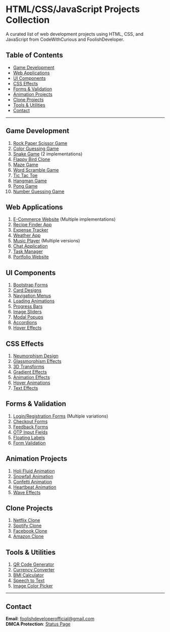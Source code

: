 # HTML/CSS/JavaScript Projects Collection

A curated list of web development projects using HTML, CSS, and JavaScript from CodeWithCurious and FoolishDeveloper.

## Table of Contents
- [Game Development](#game-development)
- [Web Applications](#web-applications)
- [UI Components](#ui-components)
- [CSS Effects](#css-effects)
- [Forms & Validation](#forms--validation)
- [Animation Projects](#animation-projects)
- [Clone Projects](#clone-projects)
- [Tools & Utilities](#tools--utilities)
- [Contact](#contact)

---

## Game Development
1. [Rock Paper Scissor Game](https://codewithcurious.com/projects/rock-paper-scissor-game-using-html-css-and-javascript/)
2. [Color Guessing Game](https://codewithcurious.com/projects/color-guessing-game-using-html-css-and-javascript/)
3. [Snake Game](https://codewithcurious.com/projects/snake-game-using-html-css-and-javascript/) (2 implementations)
4. [Flappy Bird Clone](https://codewithcurious.com/projects/flappy-bird-using-html-css-and-js/)
5. [Maze Game](https://codewithcurious.com/projects/maze-game-using-html-css-javascript/)
6. [Word Scramble Game](https://codewithcurious.com/projects/word-scramble-game-using-html-css-javascript/)
7. [Tic Tac Toe](https://codewithcurious.com/projects/tic-tac-toe-game-using-html-css-js/)
8. [Hangman Game](https://codewithcurious.com/projects/hangman-game-html-css-javascript/)
9. [Pong Game](https://codewithcurious.com/projects/pong-gaming-using-html-css-javascript/)
10. [Number Guessing Game](https://foolishdeveloper.com/tag/number-guessing-game/)

## Web Applications
1. [E-Commerce Website](https://codewithcurious.com/projects/ecommerce-website-using-html-css-js/) (Multiple implementations)
2. [Recipe Finder App](https://codewithcurious.com/projects/recipe-finder-html-css-js-react/)
3. [Expense Tracker](https://codewithcurious.com/projects/expense-tracker-app-react-framework/)
4. [Weather App](https://codewithcurious.com/projects/weather-app-using-html-css-javascript/)
5. [Music Player](https://codewithcurious.com/projects/music-player-with-html-css-js/) (Multiple versions)
6. [Chat Application](https://codewithcurious.com/projects/real-time-chat-application-using-html-css-javascript/)
7. [Task Manager](https://codewithcurious.com/projects/task-manager-using-html-css-javascript/)
8. [Portfolio Website](https://codewithcurious.com/projects/personal-portfolio-website/)

## UI Components
1. [Bootstrap Forms](https://foolishdeveloper.com/tag/bootstrap-form/)
2. [Card Designs](https://foolishdeveloper.com/tag/css-card-design/)
3. [Navigation Menus](https://foolishdeveloper.com/tag/navigation-menu/)
4. [Loading Animations](https://foolishdeveloper.com/tag/css-skeleton-loading/)
5. [Progress Bars](https://foolishdeveloper.com/tag/circular-progress-bar/)
6. [Image Sliders](https://foolishdeveloper.com/tag/image-slider/)
7. [Modal Popups](https://foolishdeveloper.com/tag/pop-up-box/)
8. [Accordions](https://foolishdeveloper.com/tag/accordion-menu/)
9. [Hover Effects](https://foolishdeveloper.com/tag/image-hover-effect/)

## CSS Effects
1. [Neumorphism Design](https://foolishdeveloper.com/tag/neumorphism/)
2. [Glassmorphism Effects](https://foolishdeveloper.com/tag/glassmorphism/)
3. [3D Transforms](https://foolishdeveloper.com/tag/3d-effect/)
4. [Gradient Effects](https://foolishdeveloper.com/tag/gradient-effect/)
5. [Animation Effects](https://foolishdeveloper.com/tag/css-animation/)
6. [Hover Animations](https://foolishdeveloper.com/tag/hover-animation/)
7. [Text Effects](https://foolishdeveloper.com/tag/text-animation/)

## Forms & Validation
1. [Login/Registration Forms](https://foolishdeveloper.com/tag/login-form/) (Multiple variations)
2. [Checkout Forms](https://foolishdeveloper.com/tag/checkout-form/)
3. [Feedback Forms](https://foolishdeveloper.com/tag/feedback-form/)
4. [OTP Input Fields](https://foolishdeveloper.com/tag/otp-input-field/)
5. [Floating Labels](https://foolishdeveloper.com/tag/floating-label/)
6. [Form Validation](https://foolishdeveloper.com/tag/form-validation/)

## Animation Projects
1. [Holi Fluid Animation](https://codewithcurious.com/projects/holi-animation-using-html-css-js/)
2. [Snowfall Animation](https://foolishdeveloper.com/simple-snowfall-animation-css/)
3. [Confetti Animation](https://foolishdeveloper.com/tag/css-confetti-animations/)
4. [Heartbeat Animation](https://foolishdeveloper.com/css-heartbeat-animation/)
5. [Wave Effects](https://foolishdeveloper.com/css-wave-animation/)

## Clone Projects
1. [Netflix Clone](https://codewithcurious.com/projects/netflix-clone-using-html-css-and-js/)
2. [Spotify Clone](https://codewithcurious.com/projects/spotify-clone-using-html-css-and-js/)
3. [Facebook Clone](https://codewithcurious.com/projects/facebook-clone-using-html-css-and-js/)
4. [Amazon Clone](https://codewithcurious.com/projects/amazon-clone-using-html-and-css/)

## Tools & Utilities
1. [QR Code Generator](https://codewithcurious.com/projects/qr-code-generator-using-html-css-js/)
2. [Currency Converter](https://codewithcurious.com/projects/currency-convert-html-css-js/)
3. [BMI Calculator](https://codewithcurious.com/projects/bmi-calculator-using-html-css-javascript/)
4. [Speech to Text](https://codewithcurious.com/projects/speech-to-text-converter-web-dev-proj/)
5. [Image Color Picker](https://foolishdeveloper.com/image-color-picker-using-javascript/)

---

## Contact
**Email**: [foolishdeveloperofficial@gmail.com](mailto:foolishdeveloperofficial@gmail.com)  
**DMCA Protection**: [Status Page](https://www.dmca.com/Protection/Status.aspx?ID=2e627de8-bc8d-4633-bc8c-3574ed09e011)
